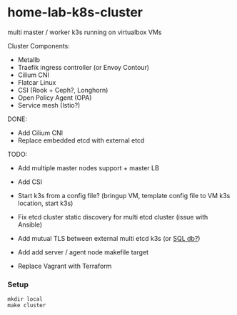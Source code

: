 # home-lab-k8s-cluster

multi master / worker k3s running on virtualbox VMs

Cluster Components:

- Metallb
- Traefik ingress controller (or Envoy Contour)
- Cilium CNI
- Flatcar Linux
- CSI (Rook + Ceph?, Longhorn)
- Open Policy Agent (OPA)
- Service mesh (Istio?)


DONE:
- Add Cilium CNI
- Replace embedded etcd with external etcd


TODO:

- Add multiple master nodes support + master LB
- Add CSI
- Start k3s from a config file? (bringup VM, template config file to VM k3s location, start k3s)
- Fix etcd cluster static discovery for multi etcd cluster (issue with Ansible)
- Add mutual TLS between external multi etcd k3s (or [SQL db?](https://learnk8s.io/etcd-kubernetes#:~:text=of%20watch%20queries.-,Replacing%20etcd,-etcd%20works%20terrifically)) 
- Add add server / agent node makefile target

- Replace Vagrant with Terraform

### Setup
```
mkdir local
make cluster
```
